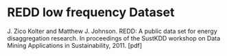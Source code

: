 # REDD low frequency Dataset

J. Zico Kolter and Matthew J. Johnson. REDD: A public data set for energy disaggregation research. 
In proceedings of the SustKDD workshop on Data Mining Applications in Sustainability, 2011. [pdf]

